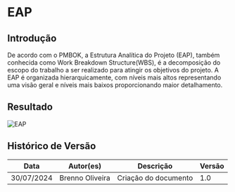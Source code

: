 # EAP

## Introdução 
De acordo com o PMBOK, a Estrutura Analítica do Projeto (EAP), também conhecida como Work Breakdown Structure(WBS), é a decomposição do escopo do trabalho a ser realizado para atingir os objetivos do projeto. A EAP é organizada hierarquicamente, com níveis mais altos representando uma visão geral e níveis mais baixos proporcionando maior detalhamento.

## Resultado
![EAP](../assets/images/EAP.png)

## Histórico de Versão

Data|Autor(es)|Descrição|Versão
----|---------|--------------|--------
30/07/2024 | Brenno Oliveira | Criação do documento | 1.0